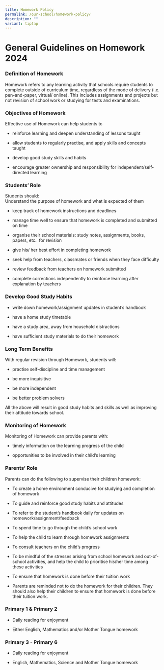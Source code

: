 ```yaml
---
title: Homework Policy
permalink: /our-school/homework-policy/
description: ""
variant: tiptap
---
```

<h1>General Guidelines on Homework 2024</h1><h3>Definition of Homework</h3><p>Homework refers to any learning activity that schools require students to complete outside of curriculum time, regardless of the mode of delivery (i.e. pen-and-paper, virtual/ online). This includes assignments and projects but not revision of school work or studying for tests and examinations.</p><h3>Objectives of Homework</h3><p>Effective use of Homework can help students to</p><ul data-tight="true" class="tight"><li><p>reinforce learning and deepen understanding of lessons taught</p></li><li><p>allow students to regularly practise, and apply skills and concepts taught</p></li><li><p>develop good study skills and habits</p></li><li><p>encourage greater ownership and responsibility for independent/self-directed learning</p></li></ul><h3>Students’ Role</h3><p>Students should:<br>Understand the purpose of homework and what is expected of them</p><ul data-tight="true" class="tight"><li><p>keep track of homework instructions and deadlines</p></li><li><p>manage time well to ensure that homework is completed and submitted on time</p></li><li><p>organise their school materials: study notes, assignments, books, papers, etc.&nbsp; for revision</p></li><li><p>give his/ her best effort in completing homework</p></li><li><p>seek help from teachers, classmates or friends when they face difficulty</p></li><li><p>review feedback from teachers on homework submitted</p></li><li><p>complete corrections independently to reinforce learning after explanation by teachers</p></li></ul><h3>Develop Good Study Habits</h3><ul data-tight="true" class="tight"><li><p>write down homework/assignment updates in student’s handbook</p></li><li><p>have a home study timetable</p></li><li><p>have a study area, away from household distractions</p></li><li><p>have sufficient study materials to do their homework</p></li></ul><h3>Long Term Benefits</h3><p>With regular revision through Homework, students will:</p><ul data-tight="true" class="tight"><li><p>practise self-discipline and time management</p></li><li><p>be more inquisitive</p></li><li><p>be more independent</p></li><li><p>be better problem solvers</p></li></ul><p>All the above will result in good study habits and skills as well as improving their attitude towards school.</p><h3>Monitoring of Homework</h3><p>Monitoring of Homework can provide parents with:</p><ul data-tight="true" class="tight"><li><p>timely information on the learning progress of the child</p></li><li><p>opportunities to be involved in their child’s learning</p></li></ul><h3>Parents’ Role</h3><p>Parents can do the following to supervise their children homework:</p><ul data-tight="true" class="tight"><li><p>To create a home environment conducive for studying and completion of homework</p></li><li><p>To guide and reinforce good study habits and attitudes</p></li><li><p>To refer to the student’s handbook daily for updates on homework/assignment/feedback</p></li><li><p>To spend time to go through the child’s school work</p></li><li><p>To help the child to learn through homework assignments</p></li><li><p>To consult teachers on the child’s progress</p></li><li><p>To be mindful of the stresses arising from school homework and out-of-school activities, and help the child to prioritise his/her time among these activities</p></li><li><p>To ensure that homework is done before their tuition work</p></li><li><p>Parents are reminded not to do the homework for their children. They should also help their children to ensure that homework is done before their tuition work.</p></li></ul><h3>Primary 1 &amp; Primary 2</h3><ul data-tight="true" class="tight"><li><p>Daily reading for enjoyment</p></li><li><p>Either English, Mathematics and/or Mother Tongue homework</p></li></ul><h3>Primary 3 - Primary 6</h3><ul data-tight="true" class="tight"><li><p>Daily reading for enjoyment</p></li><li><p>English, Mathematics, Science and Mother Tongue homework</p></li></ul><p></p>
